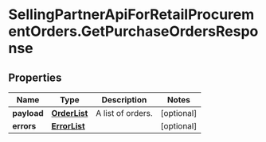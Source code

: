 # SellingPartnerApiForRetailProcurementOrders.GetPurchaseOrdersResponse

## Properties
Name | Type | Description | Notes
------------ | ------------- | ------------- | -------------
**payload** | [**OrderList**](OrderList.md) | A list of orders. | [optional] 
**errors** | [**ErrorList**](ErrorList.md) |  | [optional] 


